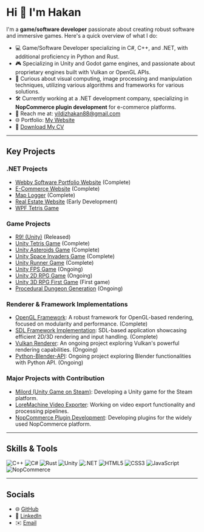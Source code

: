 # Hi 👋 I'm Hakan

I'm a **game/software developer** passionate about creating robust software and immersive games. Here's a quick overview of what I do:

- 💻 Game/Software Developer specializing in C#, C++, and .NET, with additional proficiency in Python and Rust.
- 🎮 Specializing in Unity and Godot game engines, and passionate about proprietary engines built with Vulkan or OpenGL APIs.
- 🌱 Curious about visual computing, image processing and manipulation techniques, utilizing various algorithms and frameworks for various solutions.
- 🛠️ Currently working at a .NET development company, specializing in **NopCommerce plugin development** for e-commerce platforms.
- 📧 Reach me at: yildizhakan88@gmail.com
- 🌐 Portfolio: [My Website](https://webbysoftinit.com/)
- 📄 [Download My CV](https://flowcv.com/resume/b96nb87j5g)

---

## Key Projects

### .NET Projects
- [Webby Software Portfolio Website](https://github.com/Hakkology/WebbySoftware) (Complete)
- [E-Commerce Website](https://github.com/Hakkology/E-Commerce-Website) (Complete)
- [Map Logger](https://github.com/Hakkology/MapLogger) (Complete)
- [Real Estate Website](https://github.com/Hakkology/Real-Estate-Site-Concept) (Early Development)
- [WPF Tetris Game](https://github.com/Hakkology/Tetris-Game)

### Game Projects
- [R9! (Unity)](https://hakkology.itch.io/r9) (Released)
- [Unity Tetris Game](https://github.com/Hakkology/Tetris) (Complete)
- [Unity Asteroids Game](https://github.com/Hakkology/Asteroids) (Complete)
- [Unity Space Invaders Game](https://github.com/Hakkology/SpaceInvaders) (Complete)
- [Unity Runner Game](https://github.com/Hakkology/Stack-the-Cubes) (Complete)
- [Unity FPS Game](https://github.com/Hakkology/FPSProject) (Ongoing)
- [Unity 2D RPG Game](https://github.com/Hakkology/Marvin) (Ongoing)
- [Unity 3D RPG First Game](https://github.com/Hakkology/Under-the-Rift-s-Shadow) (First game)
- [Procedural Dungeon Generation](https://github.com/Hakkology/Procedural-Cave-Generation) (Ongoing)

### Renderer & Framework Implementations
- [OpenGL Framework](https://github.com/Hakkology/OpenGL-Framework): A robust framework for OpenGL-based rendering, focused on modularity and performance. (Complete)
- [SDL Framework Implementation](https://github.com/Hakkology/SDL-Framework-Implementation): SDL-based application showcasing efficient 2D/3D rendering and input handling. (Complete)
- [Vulkan Renderer](https://github.com/Hakkology/Vulkan-API): An ongoing project exploring Vulkan's powerful rendering capabilities. (Ongoing)
- [Python-Blender-API](https://github.com/Hakkology/Python-Blender-API): Ongoing project exploring Blender functionalities with Python API. (Ongoing)

### Major Projects with Contribution
- [Milord (Unity Game on Steam)](https://store.steampowered.com/app/2455460/Milord/): Developing a Unity game for the Steam platform.
- [LoreMachine Video Exporter](https://www.loremachine.world): Working on video export functionality and processing pipelines.
- [NopCommerce Plugin Development](https://nopcommerce.com): Developing plugins for the widely used NopCommerce platform.

---

## Skills & Tools
![C++](https://img.shields.io/badge/-C++-00599C?style=flat-square&logo=c%2B%2B&logoColor=white)
![C#](https://img.shields.io/badge/-C%23-239120?style=flat-square&logo=c-sharp&logoColor=white)
![Rust](https://img.shields.io/badge/-Rust-000000?style=flat-square&logo=rust&logoColor=white)
![Unity](https://img.shields.io/badge/-Unity-000000?style=flat-square&logo=unity&logoColor=white)
![.NET](https://img.shields.io/badge/-.NET-512BD4?style=flat-square&logo=.net&logoColor=white)
![HTML5](https://img.shields.io/badge/-HTML5-E34F26?style=flat-square&logo=html5&logoColor=white)
![CSS3](https://img.shields.io/badge/-CSS3-1572B6?style=flat-square&logo=css3&logoColor=white)
![JavaScript](https://img.shields.io/badge/-JavaScript-F7DF1E?style=flat-square&logo=javascript&logoColor=black)
![NopCommerce](https://img.shields.io/badge/-NopCommerce-0073D4?style=flat-square&logo=nopcommerce&logoColor=white)

---

## Socials
- 🌐 [GitHub](https://github.com/Hakkology)
- 🔗 [LinkedIn](https://www.linkedin.com/in/hakan-yildiz-029845132/)
- ✉️ [Email](mailto:yildizhakan88@gmail.com)
